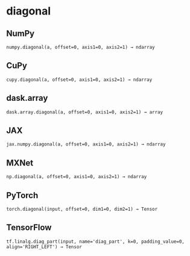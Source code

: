 # diagonal

## NumPy

```
numpy.diagonal(a, offset=0, axis1=0, axis2=1) → ndarray
```

## CuPy

```
cupy.diagonal(a, offset=0, axis1=0, axis2=1) → ndarray
```

## dask.array

```
dask.array.diagonal(a, offset=0, axis1=0, axis2=1) → array
```

## JAX

```
jax.numpy.diagonal(a, offset=0, axis1=0, axis2=1) → ndarray
```

## MXNet

```
np.diagonal(a, offset=0, axis1=0, axis2=1) → ndarray
```

## PyTorch

```
torch.diagonal(input, offset=0, dim1=0, dim2=1) → Tensor
```

## TensorFlow

```
tf.linalg.diag_part(input, name='diag_part', k=0, padding_value=0, align='RIGHT_LEFT') → Tensor
```
